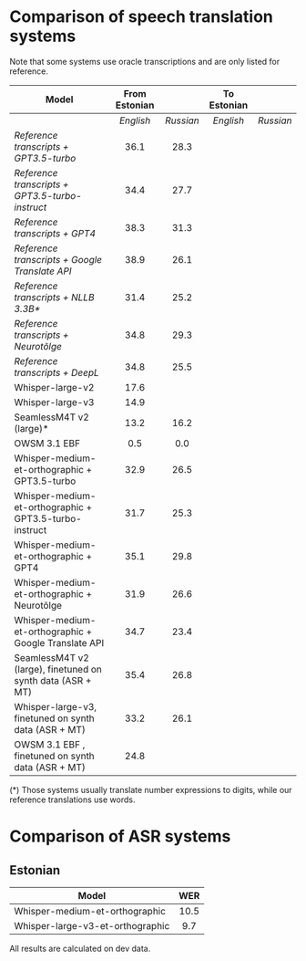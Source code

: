 # Comparison of speech translation systems

Note that some systems use oracle transcriptions and are only listed for reference.

| Model                                                  | From Estonian |           | To Estonian      ||
|--------------------------------------------------------|:-------------:|:---------:|:-------------:|:---------:|
|                                                        |   *English*   | *Russian* | *English*     | *Russian* |
| _Reference transcripts + GPT3.5-turbo_                 |     36.1      |   28.3    | |
| _Reference transcripts + GPT3.5-turbo-instruct_        |     34.4      |   27.7    | |
| _Reference transcripts + GPT4_                         |     38.3      |   31.3    | |
| _Reference transcripts + Google Translate API_         |     38.9      |   26.1    | |
| _Reference transcripts + NLLB 3.3B*_                   |     31.4      |   25.2    | |
| _Reference transcripts + Neurotõlge_                   |     34.8      |   29.3    | |
| _Reference transcripts + DeepL_                        |     34.8      |   25.5    | |
| Whisper-large-v2                                       |     17.6      |           |             |         |
| Whisper-large-v3                                       |     14.9      |           |             |         |
| SeamlessM4T v2 (large)*                                |     13.2      |   16.2    |             |         |
| OWSM 3.1 EBF                                           |      0.5      |   0.0         |  | |
| Whisper-medium-et-orthographic + GPT3.5-turbo          |     32.9      |   26.5    |      |
| Whisper-medium-et-orthographic + GPT3.5-turbo-instruct |     31.7      |   25.3    |      |
| Whisper-medium-et-orthographic + GPT4                  |     35.1      |   29.8    |      |
| Whisper-medium-et-orthographic + Neurotõlge            |     31.9      |   26.6    |      |
| Whisper-medium-et-orthographic + Google Translate API  |     34.7      |   23.4    |      |
| SeamlessM4T v2 (large), finetuned on synth data (ASR + MT) |     35.4      |   26.8    | |
| Whisper-large-v3, finetuned on synth data (ASR + MT)   |      33.2     |   26.1    | |
| OWSM 3.1 EBF , finetuned on synth data (ASR + MT)   |      24.8     |       | |


(*) Those systems usually translate number expressions to digits, while our reference translations use words.

# Comparison of ASR systems

## Estonian

| Model | WER |
|-------|:----------:|
|Whisper-medium-et-orthographic | 10.5 |
|Whisper-large-v3-et-orthographic | 9.7 |


All results are calculated on dev data.
